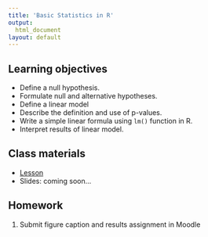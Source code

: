 ```yaml
---
title: 'Basic Statistics in R'
output:
  html_document
layout: default
---
```


## Learning objectives

- Define a null hypothesis. 
- Formulate null and alternative hypotheses.
- Define a linear model
- Describe the definition and use of p-values.
- Write a simple linear formula using `lm()` function in R.
- Interpret results of linear model.

## Class materials

- [Lesson](statistics-exercise.html)
- Slides: coming soon...

## Homework

1. Submit figure caption and results assignment in Moodle